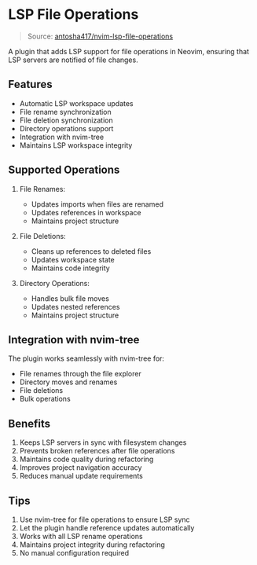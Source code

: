 # LSP File Operations

> Source: [antosha417/nvim-lsp-file-operations](https://github.com/antosha417/nvim-lsp-file-operations)

A plugin that adds LSP support for file operations in Neovim, ensuring that LSP servers are notified of file changes.

## Features

- Automatic LSP workspace updates
- File rename synchronization
- File deletion synchronization
- Directory operations support
- Integration with nvim-tree
- Maintains LSP workspace integrity

## Supported Operations

1. File Renames:
   - Updates imports when files are renamed
   - Updates references in workspace
   - Maintains project structure

2. File Deletions:
   - Cleans up references to deleted files
   - Updates workspace state
   - Maintains code integrity

3. Directory Operations:
   - Handles bulk file moves
   - Updates nested references
   - Maintains project structure

## Integration with nvim-tree

The plugin works seamlessly with nvim-tree for:
- File renames through the file explorer
- Directory moves and renames
- File deletions
- Bulk operations

## Benefits

1. Keeps LSP servers in sync with filesystem changes
2. Prevents broken references after file operations
3. Maintains code quality during refactoring
4. Improves project navigation accuracy
5. Reduces manual update requirements

## Tips

1. Use nvim-tree for file operations to ensure LSP sync
2. Let the plugin handle reference updates automatically
3. Works with all LSP rename operations
4. Maintains project integrity during refactoring
5. No manual configuration required
